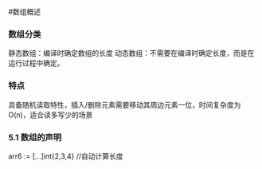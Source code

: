 #数组概述

### 数组分类
静态数组：编译时确定数组的长度
动态数组：不需要在编译时确定长度，而是在运行过程中确定。

### 特点
具备随机读取特性，插入/删除元素需要移动其周边元素一位，时间复杂度为O(n)，适合读多写少的场景


### 5.1 数组的声明
arr6 := [...]int{2,3,4}				//自动计算长度